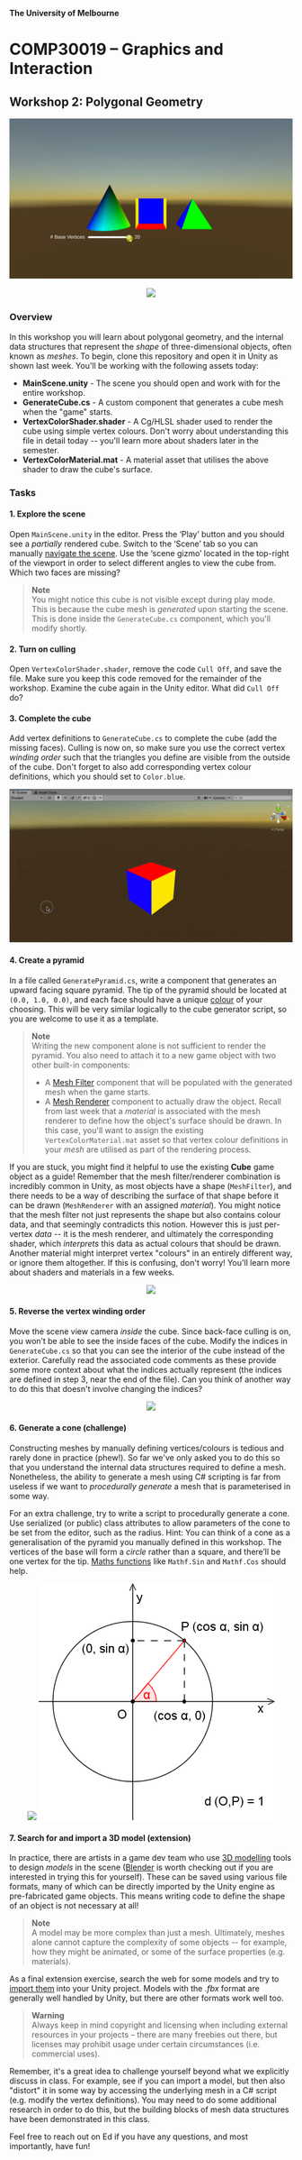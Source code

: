 **The University of Melbourne**

# COMP30019 – Graphics and Interaction

## Workshop 2: Polygonal Geometry

<p align="center">
  <img src="Gifs/preview.gif">
</p>

<p align="center">
  <a href="https://comp30019.github.io/Workshop-2-Solution/" alt="Play Online">
    <img src="https://img.shields.io/static/v1?label=Play%20Solution&message=comp30019.github.io/Workshop-2-Solution/&color=blue&logo=unity" />
  </a>
</p>

### Overview

In this workshop you will learn about polygonal geometry, and the internal data structures that 
represent the _shape_ of three-dimensional objects, often known as *meshes*. To begin, clone this repository and open
it in Unity as shown last week.
You'll be working with the following assets today:

* **MainScene.unity** - The scene you should open and work with for the entire workshop.
* **GenerateCube.cs** - A custom component that generates a cube mesh when the 
"game" starts.
* **VertexColorShader.shader** - A Cg/HLSL shader used to render the cube using simple 
vertex colours. Don't worry about understanding this file in detail today -- you'll learn more about
shaders later in the semester.
* **VertexColorMaterial.mat** - A material asset that utilises the above shader
to draw the cube's surface.

### Tasks

#### 1. Explore the scene

Open `MainScene.unity` in the editor. Press the ‘Play’ button and you should see a
*partially* rendered cube. Switch to the ‘Scene’ tab so you can manually 
[navigate the scene](https://docs.unity3d.com/Manual/SceneViewNavigation.html).
Use the ‘scene gizmo’ located in the top-right of the viewport in
order to select different angles to view the cube from. Which two faces are
missing?

> **Note**<br>
> You might notice this cube is not visible except during play mode. This is because 
> the cube mesh is 
> *generated* upon starting the scene. This is done inside the `GenerateCube.cs` component,
> which you'll modify shortly.


#### 2. Turn on culling

Open `VertexColorShader.shader`, remove the code `Cull Off`, and save the
file. Make sure you keep this code removed for the remainder of the workshop.
Examine the cube again in the Unity editor. What did `Cull Off` do?

#### 3. Complete the cube

Add vertex definitions to `GenerateCube.cs` to complete the cube (add the
missing faces). Culling is now on, so make sure you use the correct vertex
*winding order* such that the triangles you define are visible from the outside
of the cube. Don't forget to also add corresponding vertex colour definitions, which you should set
to `Color.blue`.

<p align="center">
  <img src="Gifs/2-Cube.gif">
</p>

#### 4. Create a pyramid

In a file called `GeneratePyramid.cs`, write a component that generates an upward
facing square pyramid. The tip of the pyramid should be located
at `(0.0, 1.0, 0.0)`, and each face should have a 
unique [colour](https://docs.unity3d.com/ScriptReference/Color.html)
of your choosing. This will be very similar logically to the cube generator script, so you are 
welcome to use it as a template. 

> **Note**<br>
> Writing the new component alone is not sufficient to render the pyramid. You also need to
> attach it to a new game object with two other built-in components:
> * A [Mesh Filter](https://docs.unity3d.com/Manual/class-MeshFilter.html)
> component that will be populated with the generated mesh when the game starts. 
> * A [Mesh Renderer](https://docs.unity3d.com/Manual/class-MeshRenderer.html) 
> component to actually draw the object. Recall from
> last week that a _material_ is associated with the mesh renderer to
> define how the object's surface should be drawn. 
> In this case, you'll want to assign the existing `VertexColorMaterial.mat` asset
> so that vertex colour definitions in your *mesh* are utilised as part of the rendering process.

If you are stuck, you might find it helpful to use the existing **Cube** game object as a guide!
Remember that the mesh filter/renderer combination is incredibly common in Unity, as most objects have a shape (`MeshFilter`),
and there needs to be a way of describing the surface of that shape before it can be drawn (`MeshRenderer` with an assigned *material*). 
You might notice that the mesh filter not just represents the shape but also contains colour data, and that seemingly
contradicts this notion. However this is just per-vertex _data_ -- it is the mesh renderer, and ultimately the
corresponding shader, which *interprets* this data as actual colours that should be drawn. Another material
might interpret vertex "colours" in an entirely different way, or ignore them altogether. If this is confusing,
don't worry! You'll learn more about shaders and materials in a few weeks.




<p align="center">
  <img src="Gifs/3-Pyramid.gif">
</p>

#### 5. Reverse the vertex winding order

Move the scene view camera _inside_ the cube. Since back-face
culling is on, you won’t be able to see the inside faces of the cube. Modify
the indices in `GenerateCube.cs` so
that you can see the interior of the cube instead of the exterior. Carefully read 
the associated code comments as these provide some more context about what
the indices actually represent (the indices are defined in step 3, near the end of the file).
Can you think of another way to do this that doesn't involve changing the indices?

<p align="center">
  <img src="Gifs/4-Inside.gif">
</p>

#### 6. Generate a cone (challenge)

Constructing meshes by manually defining vertices/colours is tedious and rarely done
in practice (phew!). So far we've only asked you to do this so that you understand the 
internal data structures required to define a mesh.
Nonetheless, the ability to generate a mesh using C# scripting is far from useless if
we want to _procedurally generate_ a mesh that is parameterised in some way.

For an extra challenge, try to write a script to procedurally generate a cone. Use
serialized (or public) class attributes to allow parameters of the cone to be set from the
editor, such as the radius. Hint: You can think of a cone as a generalisation
of the pyramid you manually defined in this workshop. The vertices of the base
will form a _circle_ rather than a square, and there’ll be one vertex for the
tip. [Maths functions](https://docs.unity3d.com/ScriptReference/Mathf.html) 
like `Mathf.Sin` and `Mathf.Cos` should help.

<p align="middle">
  <img src="Gifs/5-Challenge.gif">
  <img src="Gifs/Sinus_en_cosinus.png">
</p>

#### 7. Search for and import a 3D model (extension)

In practice, there are artists in a game dev team who use [3D modelling](https://en.wikipedia.org/wiki/3D_modeling) tools
to design _models_ in the scene ([Blender](https://www.blender.org/) is worth checking out if you
are interested in trying this for yourself). These can be saved using various file
formats, many of which can be directly imported by the Unity engine as pre-fabricated game objects. 
This means writing code to define the shape 
of an object is not necessary at all! 

> **Note**<br> 
> A model may be more complex than just a mesh.
> Ultimately, meshes alone cannot capture the complexity of some objects -- for example, how
> they might be animated, or some of the surface properties (e.g. materials).

As a final extension exercise, 
search the web for some models and try 
to [import them](https://docs.unity3d.com/Manual/ImportingModelFiles.html) into
your Unity project. Models with the _.fbx_ format are generally well handled
by Unity, but there are other formats work well too. 

> **Warning**<br>
> Always keep in mind
> copyright and licensing when including external resources in your projects –
> there are many freebies out there, but licenses may prohibit usage
> under certain circumstances (i.e. commercial uses). 

Remember, it's a great idea to challenge yourself beyond what we explicitly discuss in class. 
For example, see if you can import
a model, but then also "distort" it in some way by accessing the underlying mesh in a 
C# script (e.g. modify the vertex definitions). 
You may need to do some additional research in order to do this, but the building blocks of mesh
data structures have been demonstrated in this class. 

Feel free to reach out on Ed if you have any questions, and most importantly, have fun!
